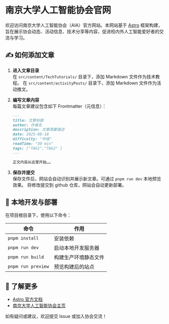 # 南京大学人工智能协会官网

欢迎访问南京大学人工智能协会（AIA）官方网站。本网站基于 [Astro](https://astro.build/) 框架构建，旨在展示协会动态、活动信息、技术分享等内容，促进校内外人工智能爱好者的交流与学习。


## ✍️ 如何添加文章

1. **进入文章目录**  
   在 `src/content/TechTutorials/` 目录下，添加 Markdown 文件作为技术教程。
   在 `src/content/activityPosts/` 目录下，添加 Markdown 文件作为活动推文。

2. **编写文章内容**  
   每篇文章建议包含如下 Frontmatter（元信息）：

   ```markdown
   ---
   title: 文章标题
   author: 作者名
   description: 文章简要描述
   date: 2025-08-18
   difficulty: "中级"
   readTime: "30 min"
   tags: ["TAG1","TAG2" ]
   ---

   正文内容从这里开始……
   ```

4. **保存并提交**  
   保存文件后，网站会自动识别并展示新文章。可通过 `pnpm run dev` 本地预览效果。
   将修改提交到 github 仓库，网站会自动更新部署。

## 🚀 本地开发与部署

在项目根目录下，使用以下命令：

| 命令                | 作用                         |
|---------------------|------------------------------|
| `pnpm install`       | 安装依赖                     |
| `pnpm run dev`       | 启动本地开发服务器           |
| `pnpm run build`     | 构建生产环境静态文件         |
| `pnpm run preview`   | 预览构建后的站点             |

## 📖 了解更多

- [Astro 官方文档](https://docs.astro.build)
- [南京大学人工智能协会主页](https://nju-aia.github.io)

如有疑问或建议，欢迎提交 Issue 或加入协会交流！

